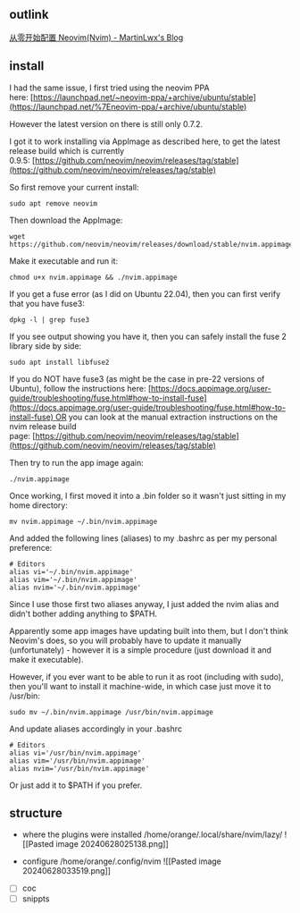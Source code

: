 ## outlink

[从零开始配置 Neovim(Nvim) - MartinLwx's Blog](https://martinlwx.github.io/zh-cn/config-neovim-from-scratch/)

## install 

I had the same issue, I first tried using the neovim PPA here: [https://launchpad.net/~neovim-ppa/+archive/ubuntu/stable](https://launchpad.net/%7Eneovim-ppa/+archive/ubuntu/stable)

However the latest version on there is still only 0.7.2.

I got it to work installing via AppImage as described here, to get the latest release build which is currently 0.9.5: [https://github.com/neovim/neovim/releases/tag/stable](https://github.com/neovim/neovim/releases/tag/stable)

So first remove your current install:

```
sudo apt remove neovim
```

Then download the AppImage:

```
wget https://github.com/neovim/neovim/releases/download/stable/nvim.appimage
```

Make it executable and run it:

```
chmod u+x nvim.appimage && ./nvim.appimage
```

If you get a fuse error (as I did on Ubuntu 22.04), then you can first verify that you have fuse3:

```
dpkg -l | grep fuse3
```

If you see output showing you have it, then you can safely install the fuse 2 library side by side:

```
sudo apt install libfuse2
```

If you do NOT have fuse3 (as might be the case in pre-22 versions of Ubuntu), follow the instructions here: [https://docs.appimage.org/user-guide/troubleshooting/fuse.html#how-to-install-fuse](https://docs.appimage.org/user-guide/troubleshooting/fuse.html#how-to-install-fuse) OR you can look at the manual extraction instructions on the nvim release build page: [https://github.com/neovim/neovim/releases/tag/stable](https://github.com/neovim/neovim/releases/tag/stable)

Then try to run the app image again:

```
./nvim.appimage
```

Once working, I first moved it into a .bin folder so it wasn't just sitting in my home directory:

```
mv nvim.appimage ~/.bin/nvim.appimage
```

And added the following lines (aliases) to my .bashrc as per my personal preference:

```
# Editors
alias vi='~/.bin/nvim.appimage'
alias vim='~/.bin/nvim.appimage'
alias nvim='~/.bin/nvim.appimage'
```

Since I use those first two aliases anyway, I just added the nvim alias and didn't bother adding anything to $PATH.

Apparently some app images have updating built into them, but I don't think Neovim's does, so you will probably have to update it manually (unfortunately) - however it is a simple procedure (just download it and make it executable).

However, if you ever want to be able to run it as root (including with sudo), then you'll want to install it machine-wide, in which case just move it to /usr/bin:

```
sudo mv ~/.bin/nvim.appimage /usr/bin/nvim.appimage
```

And update aliases accordingly in your .bashrc

```
# Editors
alias vi='/usr/bin/nvim.appimage'
alias vim='/usr/bin/nvim.appimage'
alias nvim='/usr/bin/nvim.appimage'
```

Or just add it to $PATH if you prefer.



## structure

- where  the plugins  were installed 
	/home/orange/.local/share/nvim/lazy/
	![[Pasted image 20240628025138.png]]

- configure 
	 /home/orange/.config/nvim
![[Pasted image 20240628033519.png]]

- [ ] coc 
- [ ] snippts